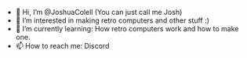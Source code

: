 - 👋 Hi, I’m @JoshuaColell (You can just call me Josh)
- 👀 I’m interested in making retro computers and other stuff :)
- 🌱 I’m currently learning: How retro computers work and how to make one.
- 📫 How to reach me: Discord

<!---
JoshuaColell/JoshuaColell is a ✨ special ✨ repository because its `README.md` (this file) appears on your GitHub profile.
You can click the Preview link to take a look at your changes.
--->
